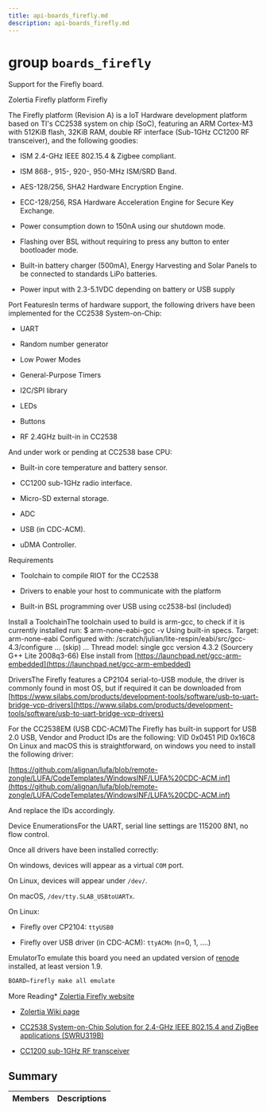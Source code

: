 ```yaml
---
title: api-boards_firefly.md
description: api-boards_firefly.md
---
```

# group `boards_firefly` 

Support for the Firefly board.

Zolertia Firefly platform <style>div.image img[src="http://i.imgur.com/m2acovV.png?1"]
{width:400px;}</style>Firefly

The Firefly platform (Revision A) is a IoT Hardware development platform based on TI's CC2538 system on chip (SoC), featuring an ARM Cortex-M3 with 512KiB flash, 32KiB RAM, double RF interface (Sub-1GHz CC1200 RF transceiver), and the following goodies:

* ISM 2.4-GHz IEEE 802.15.4 & Zigbee compliant.

* ISM 868-, 915-, 920-, 950-MHz ISM/SRD Band.

* AES-128/256, SHA2 Hardware Encryption Engine.

* ECC-128/256, RSA Hardware Acceleration Engine for Secure Key Exchange.

* Power consumption down to 150nA using our shutdown mode.

* Flashing over BSL without requiring to press any button to enter bootloader mode.

* Built-in battery charger (500mA), Energy Harvesting and Solar Panels to be connected to standards LiPo batteries.

* Power input with 2.3-5.1VDC depending on battery or USB supply

Port FeaturesIn terms of hardware support, the following drivers have been implemented for the CC2538 System-on-Chip:

* UART

* Random number generator

* Low Power Modes

* General-Purpose Timers

* I2C/SPI library

* LEDs

* Buttons

* RF 2.4GHz built-in in CC2538

And under work or pending at CC2538 base CPU:

* Built-in core temperature and battery sensor.

* CC1200 sub-1GHz radio interface.

* Micro-SD external storage.

* ADC

* USB (in CDC-ACM).

* uDMA Controller.

Requirements

* Toolchain to compile RIOT for the CC2538

* Drivers to enable your host to communicate with the platform

* Built-in BSL programming over USB using cc2538-bsl (included)

Install a ToolchainThe toolchain used to build is arm-gcc, to check if it is currently installed run: $ arm-none-eabi-gcc -v
Using built-in specs.
Target: arm-none-eabi
Configured with: /scratch/julian/lite-respin/eabi/src/gcc-4.3/configure
...
(skip)
...
Thread model: single
gcc version 4.3.2 (Sourcery G++ Lite 2008q3-66)
 Else install from [https://launchpad.net/gcc-arm-embedded](https://launchpad.net/gcc-arm-embedded)

DriversThe Firefly features a CP2104 serial-to-USB module, the driver is commonly found in most OS, but if required it can be downloaded from [https://www.silabs.com/products/development-tools/software/usb-to-uart-bridge-vcp-drivers](https://www.silabs.com/products/development-tools/software/usb-to-uart-bridge-vcp-drivers)

For the CC2538EM (USB CDC-ACM)The Firefly has built-in support for USB 2.0 USB, Vendor and Product IDs are the following: VID 0x0451
PID 0x16C8
 On Linux and macOS this is straightforward, on windows you need to install the following driver:

[https://github.com/alignan/lufa/blob/remote-zongle/LUFA/CodeTemplates/WindowsINF/LUFA%20CDC-ACM.inf](https://github.com/alignan/lufa/blob/remote-zongle/LUFA/CodeTemplates/WindowsINF/LUFA%20CDC-ACM.inf)

And replace the IDs accordingly.

Device EnumerationsFor the UART, serial line settings are 115200 8N1, no flow control.

Once all drivers have been installed correctly:

On windows, devices will appear as a virtual `COM` port.

On Linux, devices will appear under `/dev/`.

On macOS, `/dev/tty.SLAB_USBtoUARTx`.

On Linux:

* Firefly over CP2104: `ttyUSB0`

* Firefly over USB driver (in CDC-ACM): `ttyACMn` (n=0, 1, ....)

EmulatorTo emulate this board you need an updated version of [renode](https://github.com/renode/renode) installed, at least version 1.9.

```cpp
BOARD=firefly make all emulate
```

More Reading* [Zolertia Firefly website](https://zolertia.io/product/firefly)

* [Zolertia Wiki page](https://github.com/Zolertia/Resources/wiki)

* [CC2538 System-on-Chip Solution for 2.4-GHz IEEE 802.15.4 and ZigBee applications (SWRU319B)](http://www.ti.com/product/cc2538)

* [CC1200 sub-1GHz RF transceiver](http://www.ti.com/product/cc1200)

## Summary

 Members                        | Descriptions                                
--------------------------------|---------------------------------------------

